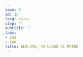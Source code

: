 ```yaml
---
capo: 0
id: 15
lang: es-es
step: ''
subtitle: ''
tags:
- pas
- pen
title: ALELUYA, YA LLEGÓ EL REINO
---
```

